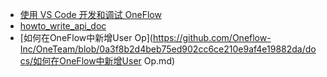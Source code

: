 - [使用 VS Code 开发和调试 OneFlow](https://github.com/Oneflow-Inc/OneTeam/issues/402) 
- [howto_write_api_doc](https://github.com/Oneflow-Inc/OneTeam/blob/master/tutorial/howto_write_api_docs.md) 
- [如何在OneFlow中新增User Op](https://github.com/Oneflow-Inc/OneTeam/blob/0a3f8b2d4beb75ed902cc6ce210e9af4e19882da/docs/如何在OneFlow中新增User Op.md) 

